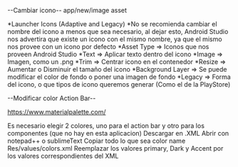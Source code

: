 --Cambiar icono--
app/new/image asset

*Launcher Icons (Adaptive and Legacy)
*No se recomienda cambiar el nombre del icono a menos que sea necesario, al dejar esto, Android Studio nos advertira
que existe un icono con el mismo nombre, ya que el mismo nos provee con un icono por defecto
*Asset Type => Iconos que nos proveen Android Studio
*Text => Aplicar texto dentro del icono
*Image => Imagen, como un .png
*Trim => Centrar icono en el contenedor
*Resize => Aumentar o Disminuir el tamaño del icono
*Background Layer => Se puede modificar el color de fondo o poner una imagen de fondo
*Legacy => Forma del icono, o que tipos de icono queremos generar (Como el de la PlayStore)

--Modificar color Action Bar--

https://www.materialpalette.com/

Es necesario elegir 2 colores, uno para el action bar y otro para los componentes (que no hay en esta aplicacion)
Descargar en .XML
Abrir con notepad++ o sublimeText
Copiar todo lo que sea color name
Res/values/colors.xml
Reemplazar los valores primary, Dark y Accent por los valores correspondientes del XML 

